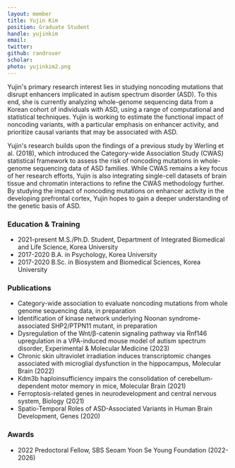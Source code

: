 ```yaml
---
layout: member
title: Yujin Kim
position: Graduate Student
handle: yujinkim
email:
twitter:
github: randrover
scholar: 
photo: yujinkim2.png
---
```


Yujin's primary research interest lies in studying noncoding mutations that disrupt enhancers implicated in autism spectrum disorder (ASD). To this end, she is currently analyzing whole-genome sequencing data from a Korean cohort of individuals with ASD, using a range of computational and statistical techniques. Yujin is working to estimate the functional impact of noncoding variants, with a particular emphasis on enhancer activity, and prioritize causal variants that may be associated with ASD.

Yujin's research builds upon the findings of a previous study by Werling et al. (2018), which introduced the Category-wide Association Study (CWAS) statistical framework to assess the risk of noncoding mutations in whole-genome sequencing data of ASD families. While CWAS remains a key focus of her research efforts, Yujin is also integrating single-cell datasets of brain tissue and chromatin interactions to refine the CWAS methodology further. By studying the impact of noncoding mutations on enhancer activity in the developing prefrontal cortex, Yujin hopes to gain a deeper understanding of the genetic basis of ASD. 


### Education & Training
- 2021-present M.S./Ph.D. Student, Department of Integrated Biomedical and Life Science, Korea University
- 2017-2020 B.A. in Psychology, Korea University
- 2017-2020 B.Sc. in Biosystem and Biomedical Sciences, Korea University

### Publications
- Category-wide association to evaluate noncoding mutations from whole genome sequencing data, in preparation
- Identification of kinase network underlying Noonan syndrome-associated SHP2/PTPN11 mutant, in preparation
- Dysregulation of the Wnt/β-catenin signaling pathway via Rnf146 upregulation in a VPA-induced mouse model of autism spectrum disorder, Experimental & Molecular Medicine (2023)
- Chronic skin ultraviolet irradiation induces transcriptomic changes associated with microglial dysfunction in the hippocampus, Molecular Brain (2022)
- Kdm3b haploinsufficiency impairs the consolidation of cerebellum-dependent motor memory in mice, Molecular Brain (2021)
- Ferroptosis-related genes in neurodevelopment and central nervous system, Biology (2021)
- Spatio-Temporal Roles of ASD-Associated Variants in Human Brain Development, Genes (2020)

### Awards
- 2022 Predoctoral Fellow, SBS Seoam Yoon Se Young Foundation (2022-2026)